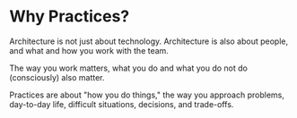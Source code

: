 # Why Practices?

Architecture is not just about technology. Architecture is also about people, and what and how you work with the team.

The way you work matters, what you do and what you do not do (consciously) also matter.

Practices are about "how you do things," the way you approach problems, day-to-day life, difficult situations, decisions, and trade-offs.